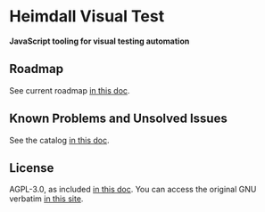 Heimdall Visual Test
====================
**JavaScript tooling for visual testing automation**

## Roadmap
See current roadmap [in this doc](./ROADMAP.md).

## Known Problems and Unsolved Issues
See the catalog [in this doc](./ISSUES.md).

## License
AGPL-3.0, as included [in this doc](./LICENSE.md). You can access the original GNU verbatim [in this site](https://www.gnu.org/licenses/agpl-3.0.html).

